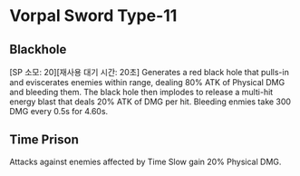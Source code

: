 # Vorpal Sword Type-11

## Blackhole

[SP 소모: 20][재사용 대기 시간: 20초] Generates a red black hole that pulls-in and eviscerates enemies within range, dealing 80% ATK of Physical DMG and bleeding them. The black hole then implodes to release a multi-hit energy blast that deals 20% ATK of DMG per hit. Bleeding enmies take 300 DMG every 0.5s for 4.60s.

## Time Prison

Attacks against enemies affected by Time Slow gain 20% Physical DMG.
